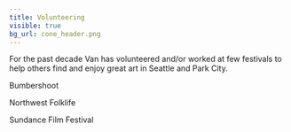 ```yaml
---
title: Volunteering
visible: true
bg_url: cone_header.png
---
```


For the past decade Van has volunteered and/or worked at few festivals to help others find and enjoy great art in Seattle and Park City.

Bumbershoot

Northwest Folklife

Sundance Film Festival